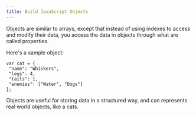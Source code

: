 ```yaml
---
title: Build JavaScript Objects
---
```

Objects are similar to arrays, except that instead of using indexes to access and modify their data, you access the data in objects through what are called properties.

Here's a sample object:

    var cat = {
     "name": "Whiskers",
     "legs": 4,
     "tails": 1,
     "enemies": ["Water", "Dogs"]
    };

Objects are useful for storing data in a structured way, and can represents real world objects, like a cats.